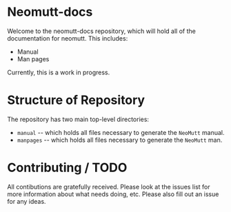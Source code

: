 Neomutt-docs
============

Welcome to the neomutt-docs repository, which will hold all of the
documentation for neomutt.  This includes:

* Manual
* Man pages

Currently, this is a work in progress.

Structure of Repository
=======================

The repository has two main top-level directories:

* `manual` -- which holds all files necessary to generate the `NeoMutt` manual.
* `manpages` -- which holds all files necessary to generate the `NeoMutt` man.

Contributing / TODO
===================

All contibutions are gratefully received.  Please look at the issues list for
more information about what needs doing, etc.  Please also fill out an issue
for any ideas.
